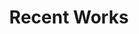 ---
title: Recent Works
layout: collection
permalink: /portfolio/
collection: portfolio
entries_layout: grid
classes: wide
---